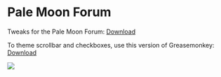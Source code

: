 # Pale Moon Forum
Tweaks for the Pale Moon Forum: <a href="https://raw.githubusercontent.com/srazzano/Pale_Moon_Forum/master/Pale_Moon_Forum.user.js">Download</a>

To theme scrollbar and checkboxes, use this version of Greasemonkey: <a href="https://raw.githubusercontent.com/srazzano/Greasemonkey/master/greasemonkey-PM1.0.2.xpi">Download</a>

<img src="https://github.com/srazzano/Images/blob/master/pmforum.png"/>

